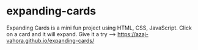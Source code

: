 # expanding-cards
Expanding Cards is a mini fun project using HTML, CSS, JavaScript. 
Click on a card and it will expand.
Give it a try --> https://azaj-vahora.github.io/expanding-cards/
